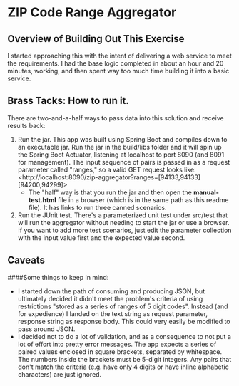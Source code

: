 # ZIP Code Range Aggregator

## Overview of Building Out This Exercise

I started approaching this with the intent of delivering a web service to meet the requirements.  I had the base logic
completed in about an hour and 20 minutes, working, and then spent way too much time building it into a basic service.

## Brass Tacks: How to run it.

There are two-and-a-half ways to pass data into this solution and receive results back:

1. Run the jar.  This app was built using Spring Boot and compiles down to an executable jar.  Run the jar in the
build/libs folder and it will spin up the Spring Boot Actuator, listening at localhost to port 8090 (and 8091
for management).  The input sequence of pairs is passed in as a request parameter called "ranges," so a valid GET
request looks like: <http://localhost:8090/zip-aggregator?ranges=[94133,94133] [94200,94299]>
    - The "half" way is that you run the jar and then open the **manual-test.html** file in a browser (which is in the
same path as this readme file).  It has links to run three canned scenarios.
2. Run the JUnit test.  There's a parameterized unit test under src/test that will run the aggregator without needing
to start the jar or use a browser.  If you want to add more test scenarios, just edit the parameter collection with the
input value first and the expected value second.

## Caveats

####Some things to keep in mind:
* I started down the path of consuming and producing JSON, but ultimately decided it didn't meet the problem's
criteria of using restrictions "stored as a series of ranges of 5 digit codes".  Instead (and for expedience) I landed
on the text string as request parameter, response string as response body.  This could very easily be modified to pass
around JSON.
* I decided not to do a lot of validation, and as a consequence to not put a lot of effort into pretty error messages.
The app expects a series of paired values enclosed in square brackets, separated by whitespace.  The numbers inside the
brackets must be 5-digit integers.  Any pairs that don't match the criteria (e.g. have only 4 digits or have inline
alphabetic characters) are just ignored.